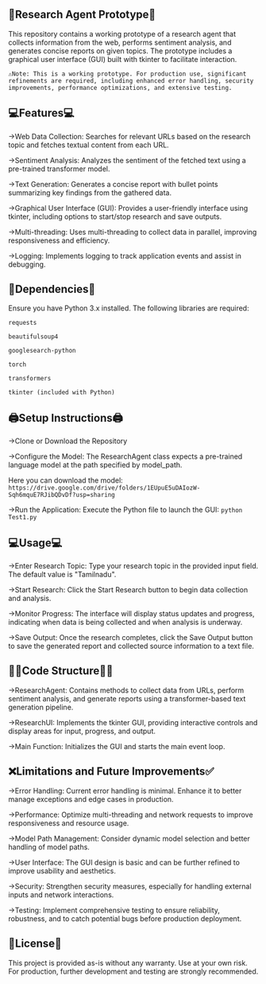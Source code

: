 🤖Research Agent Prototype🤖
-
This repository contains a working prototype of a research agent that collects information from the web, performs sentiment analysis, and generates concise reports on given topics. 
The prototype includes a graphical user interface (GUI) built with tkinter to facilitate interaction.

`⚠️Note: This is a working prototype. For production use, significant refinements are required, including enhanced error handling, security improvements, performance optimizations, and extensive testing.`

💻Features💻
-
→Web Data Collection:
Searches for relevant URLs based on the research topic and fetches textual content from each URL.

→Sentiment Analysis:
Analyzes the sentiment of the fetched text using a pre-trained transformer model.

→Text Generation:
Generates a concise report with bullet points summarizing key findings from the gathered data.

→Graphical User Interface (GUI):
Provides a user-friendly interface using tkinter, including options to start/stop research and save outputs.

→Multi-threading:
Uses multi-threading to collect data in parallel, improving responsiveness and efficiency.

→Logging:
Implements logging to track application events and assist in debugging.

📁Dependencies📂
-
Ensure you have Python 3.x installed. The following libraries are required:

`requests`

`beautifulsoup4`

`googlesearch-python`

`torch`

`transformers`

`tkinter (included with Python)`

🖨️Setup Instructions🖨️
-
→Clone or Download the Repository

→Configure the Model:
The ResearchAgent class expects a pre-trained language model at the path specified by model_path.

Here you can download the model: `https://drive.google.com/drive/folders/1EUpuE5uDAIozW-Sqh6mquE7RJibQDvDf?usp=sharing`

→Run the Application:
Execute the Python file to launch the GUI: `python Test1.py`

💻Usage💻
-
→Enter Research Topic:
Type your research topic in the provided input field. The default value is "Tamilnadu".

→Start Research:
Click the Start Research button to begin data collection and analysis.

→Monitor Progress:
The interface will display status updates and progress, indicating when data is being collected and when analysis is underway.

→Save Output:
Once the research completes, click the Save Output button to save the generated report and collected source information to a text file.

🧑‍💻Code Structure🧑‍💻
-
→ResearchAgent:
Contains methods to collect data from URLs, perform sentiment analysis, and generate reports using a transformer-based text generation pipeline.

→ResearchUI:
Implements the tkinter GUI, providing interactive controls and display areas for input, progress, and output.

→Main Function:
Initializes the GUI and starts the main event loop.

❌Limitations and Future Improvements✅
-
→Error Handling:
Current error handling is minimal. Enhance it to better manage exceptions and edge cases in production.

→Performance:
Optimize multi-threading and network requests to improve responsiveness and resource usage.

→Model Path Management:
Consider dynamic model selection and better handling of model paths.

→User Interface:
The GUI design is basic and can be further refined to improve usability and aesthetics.

→Security:
Strengthen security measures, especially for handling external inputs and network interactions.

→Testing:
Implement comprehensive testing to ensure reliability, robustness, and to catch potential bugs before production deployment.

📃License📃
-
This project is provided as-is without any warranty. Use at your own risk. For production, further development and testing are strongly recommended.




